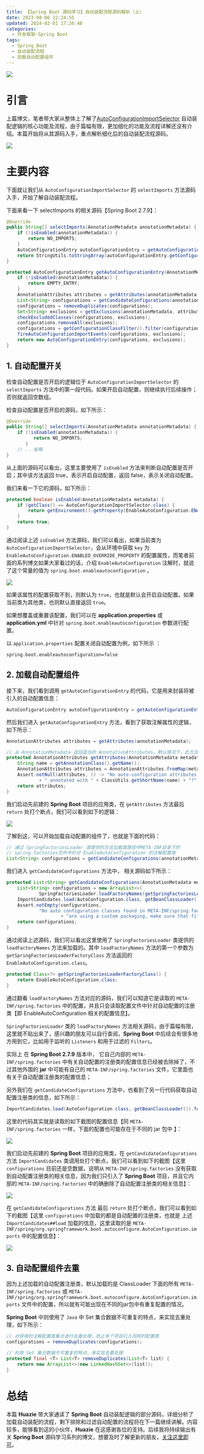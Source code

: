 ```yaml
---
title: 【Spring Boot 源码学习】自动装配流程源码解析（上）
date: 2023-08-06 22:24:55 
updated: 2024-02-01 17:26:48
categories:
  - 开发框架-Spring Boot
tags:
  - Spring Boot
  - 自动装配流程
  - 加载自动配置组件
---
```




![](/images/spring-boot-logo.png)

# 引言
上篇博文，笔者带大家从整体上了解了[AutoConfigurationImportSelector](../../../../../2023/07/30/spring-boot/spring-boot-sourcecode-autoconfigurationimportselector/) 自动装配逻辑的核心功能及流程，由于篇幅有限，更加细化的功能及流程详解还没有介绍。本篇开始将从其源码入手，重点解析细化后的自动装配流程源码。

<!-- more -->

[![](/images/flea-framework.png)](https://github.com/Huazie/flea-framework)

# 主要内容
下面就让我们从 `AutoConfigurationImportSelector` 的 `selectImports` 方法源码入手，开始了解自动装配流程。

下面来看一下 selectImports 的相关源码【Spring Boot 2.7.9】：

```java
@Override
public String[] selectImports(AnnotationMetadata annotationMetadata) {
    if (!isEnabled(annotationMetadata)) {
        return NO_IMPORTS;
    }
    AutoConfigurationEntry autoConfigurationEntry = getAutoConfigurationEntry(annotationMetadata);
    return StringUtils.toStringArray(autoConfigurationEntry.getConfigurations());
}

protected AutoConfigurationEntry getAutoConfigurationEntry(AnnotationMetadata annotationMetadata) {
    if (!isEnabled(annotationMetadata)) {
        return EMPTY_ENTRY;
    }
    AnnotationAttributes attributes = getAttributes(annotationMetadata);
    List<String> configurations = getCandidateConfigurations(annotationMetadata, attributes);
    configurations = removeDuplicates(configurations);
    Set<String> exclusions = getExclusions(annotationMetadata, attributes);
    checkExcludedClasses(configurations, exclusions);
    configurations.removeAll(exclusions);
    configurations = getConfigurationClassFilter().filter(configurations);
    fireAutoConfigurationImportEvents(configurations, exclusions);
    return new AutoConfigurationEntry(configurations, exclusions);
}
```

## 1. 自动配置开关
检查自动配置是否开启的逻辑位于 `AutoConfigurationImportSelector` 的 `selectImports` 方法中的第一段代码。如果开启自动配置，则继续执行后续操作；否则就返回空数组。

检查自动配置是否开启的源码，如下所示：
```java
@Override
public String[] selectImports(AnnotationMetadata annotationMetadata) {
    if (!isEnabled(annotationMetadata)) {
          return NO_IMPORTS;
       }
    // ...省略
}
```

从上面的源码可以看出，这里主要使用了 `isEnabled` 方法来判断自动配置是否开启；其中该方法返回 true，表示开启自动配置，返回 false，表示关闭自动配置。

我们来看一下它的源码，如下所示：

```java
protected boolean isEnabled(AnnotationMetadata metadata) {
    if (getClass() == AutoConfigurationImportSelector.class) {
        return getEnvironment().getProperty(EnableAutoConfiguration.ENABLED_OVERRIDE_PROPERTY, Boolean.class, true);
    }
    return true;
}
```

通过阅读上述 `isEnabled` 方法源码，我们可以看出，如果当前类为 `AutoConfigurationImportSelector`，会从环境中获取 `key` 为`EnableAutoConfiguration.ENABLED_OVERRIDE_PROPERTY` 的配置属性，而笔者前面的系列博文如果大家看过的话，介绍 `EnableAutoConfiguration` 注解时，就说了这个常量的值为 `spring.boot.enableautoconfiguration` 。

![](enabled_override_property.png)


如果该属性的配置获取不到，则默认为 `true`，也就是默认会开启自动配置。如果当前类为其他类，也则默认直接返回 `true`。

如果想覆盖或重置该配置，我们可以在 **application.properties** 或 **application.yml** 中针对 `spring.boot.enableautoconfiguration` 参数进行配置。

以 `application.properties` 配置关闭自动配置为例，如下所示 ：

```
spring.boot.enableautoconfiguration=false
```

## 2. 加载自动配置组件

接下来，我们看到调用 `getAutoConfigurationEntry` 的代码，它是用来封装将被引入的自动配置信息：

```java
AutoConfigurationEntry autoConfigurationEntry = getAutoConfigurationEntry(annotationMetadata);
```

然后我们进入 `getAutoConfigurationEntry` 方法，看到了获取注解属性的逻辑，如下所示：

```java
AnnotationAttributes attributes = getAttributes(annotationMetadata);

// 从 AnnotationMetadata 返回适当的 AnnotationAttributes。默认情况下，此方法将返回 getAnnotationClass() 的属性。
protected AnnotationAttributes getAttributes(AnnotationMetadata metadata) {
    String name = getAnnotationClass().getName();
    AnnotationAttributes attributes = AnnotationAttributes.fromMap(metadata.getAnnotationAttributes(name, true));
    Assert.notNull(attributes, () -> "No auto-configuration attributes found. Is " + metadata.getClassName()
            + " annotated with " + ClassUtils.getShortName(name) + "?");
    return attributes;
}
```

我们启动先前建的 **Spring Boot** 项目的应用类，在 `getAttributes` 方法最后 `return` 处打个断点，我们可以看到如下的逻辑：

![](getAttributes.png)

了解到这，可以开始加载自动配置的组件了，也就是下面的代码：

```java
// 通过 SpringFactoriesLoader 类提供的方法加载类路径中META-INF目录下的
// spring.factories文件中针对 EnableAutoConfiguration 的注解配置类
List<String> configurations = getCandidateConfigurations(annotationMetadata, attributes);
```

我们进入 `getCandidateConfigurations` 方法中， 相关源码如下所示：

```java
protected List<String> getCandidateConfigurations(AnnotationMetadata metadata, AnnotationAttributes attributes) {
    List<String> configurations = new ArrayList<>(
            SpringFactoriesLoader.loadFactoryNames(getSpringFactoriesLoaderFactoryClass(), getBeanClassLoader()));
    ImportCandidates.load(AutoConfiguration.class, getBeanClassLoader()).forEach(configurations::add);
    Assert.notEmpty(configurations,
            "No auto configuration classes found in META-INF/spring.factories nor in META-INF/spring/org.springframework.boot.autoconfigure.AutoConfiguration.imports. If you "
                    + "are using a custom packaging, make sure that file is correct.");
    return configurations;
}
```

通过阅读上述源码，我们可以看出这里使用了 `SpringFactoriesLoader` 类提供的`loadFactoryNames` 方法来加载的。其中 `loadFactoryNames` 方法的第一个参数为 `getSpringFactoriesLoaderFactoryClass` 方法返回的 `EnableAutoConfiguration.class`。

```java
protected Class<?> getSpringFactoriesLoaderFactoryClass() {
    return EnableAutoConfiguration.class;
}
```

通过翻看 `loadFactoryNames` 方法对应的源码，我们可以知道它是读取的 `META-INF/spring.factories` 中的配置，并且只会读取配置文件中针对自动配置的注册类【即 EnableAutoConfiguration 相关的配置信息】。

`SpringFactoriesLoader` 类的 `loadFactoryNames` 方法相关源码，由于篇幅有限，这里就不贴出来了，感兴趣的朋友可以自行查阅，**Spring Boot** 中后续会有很多地方用到它，比如用于监听的 `Listeners` 和用于过滤的 `Filters`。

实际上 在 **Spring Boot 2.7.9** 版本中， 它自己内部的 `META-INF/spring.factories` 中有关自动配置的注册类的配置信息已经被去除掉了，不过其他外围的 **jar** 中可能有自己的  `META-INF/spring.factories` 文件，它里面也有关于自动配置注册类的配置信息；

另外我们在  `getCandidateConfigurations` 方法中，也看到了另一行代码获取自动配置注册类的信息，如下所示：

```java
ImportCandidates.load(AutoConfiguration.class, getBeanClassLoader()).forEach(configurations::add);
```

这里的代码其实就是读取的如下截图的配置信息【同 `META-INF/spring.factories` 一样，下面的配置也可能存在于不同的 jar 包中 】：

![](autoconfiguration-imports.png)


我们启动先前建的 **Spring Boot** 项目的应用类，在 `getCandidateConfigurations` 方法 `ImportCandidates` 类调用处打个断点，我们可以看到如下的截图【这里 `configurations` 目前还是空数据，说明从 `META-INF/spring.factories` 没有获取到自动配置注册类的相关信息，因为我们只引入了 **Spring Boot** 项目，并且它内部的  `META-INF/spring.factories` 中的确删除了自动配置注册类的相关信息】：

![](getCandidateConfigurations.png)

在 `getCandidateConfigurations` 方法 最后 `return` 处打个断点，我们可以看到如下的截图【这里 `configurations` 中加载的都是自动配置的注册类，也就是 上述 `ImportCandidates##load` 加载的信息，这里读取的是 `META-INF/spring/org.springframework.boot.autoconfigure.AutoConfiguration.imports` 中的配置信息】：

![](getCandidateConfigurations-return.png)

## 3. 自动配置组件去重

因为上述加载的自动配置注册类，默认加载的是 ClassLoader 下面的所有 `META-INF/spring.factories`  或 `META-INF/spring/org.springframework.boot.autoconfigure.AutoConfiguration.imports` 文件中的配置，所以就有可能出现在不同的jar包中有重复配置的情况。

**Spring Boot** 中则使用了 `Java` 中 Set 集合数据不可重复的特点，来实现去重处理，如下所示：

```java
// 对获得的注解配置类集合进行去重处理，防止多个项目引入同样的配置类
configurations = removeDuplicates(configurations);

// 利用 Set 集合数据不可重复的特点，来实现去重处理
protected final <T> List<T> removeDuplicates(List<T> list) {
    return new ArrayList<>(new LinkedHashSet<>(list));
}    
```

# 总结

本篇 **Huazie** 带大家通读了 **Spring Boot** 自动装配逻辑的部分源码，详细分析了加载自动装配的流程，剩下排除和过滤自动配置的流程将在下一篇继续讲解。内容较多，能够看到这的小伙伴，**Huazie** 在这感谢各位的支持。后续我将持续输出有关 **Spring Boot** 源码学习系列的博文，想要及时了解更新的朋友，[关注这里即可](/categories/开发框架-Spring-Boot/)。
